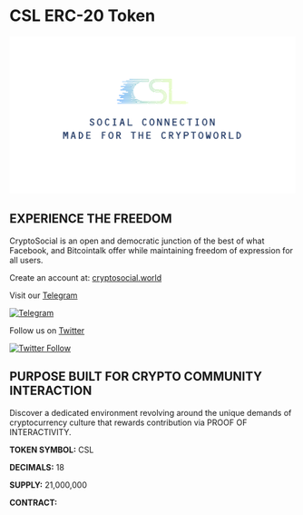# CSL ERC-20 Token

![alt text](https://github.com/CryptoSocial/CSL-Token/blob/master/banner.PNG "CryptoSocial Banner")

## **EXPERIENCE THE FREEDOM**

CryptoSocial is an open and democratic junction of the best of what Facebook, and Bitcointalk offer while maintaining freedom of expression for all users.

Create an account at:  [cryptosocial.world](https://cryptosocial.world)

Visit our [Telegram](https://t.me/cryptosocial)

[![Telegram](https://img.shields.io/badge/Telegram-2.8k%20members-blue.svg)](https://t.me/cryptosocial)

Follow us on [Twitter](https://twitter.com/_cryptosocial)

[![Twitter Follow](https://img.shields.io/twitter/follow/espadrine.svg?style=social&label=Follow)](https://twitter.com/_CryptoSocial)

## **PURPOSE BUILT FOR CRYPTO COMMUNITY INTERACTION**

Discover a dedicated environment revolving around the unique demands of cryptocurrency culture that rewards contribution via PROOF OF INTERACTIVITY.

**TOKEN SYMBOL:** CSL

**DECIMALS:** 18

**SUPPLY:** 21,000,000

**CONTRACT:**
``` 0x275FD328C3986be83f8b60f79c73cf63Fde98Ca5
```
